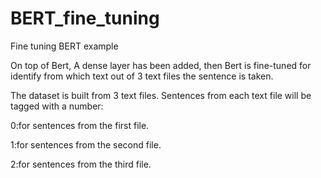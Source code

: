 # BERT_fine_tuning
Fine tuning BERT example

On top of Bert, A dense layer has been added, then Bert is fine-tuned for identify from which text out of 3 text files the sentence is taken.

The dataset is built from 3 text files. Sentences from each text file will be tagged with a number:


0:for sentences from the first file.

1:for sentences from the second file.

2:for sentences from the third file.

